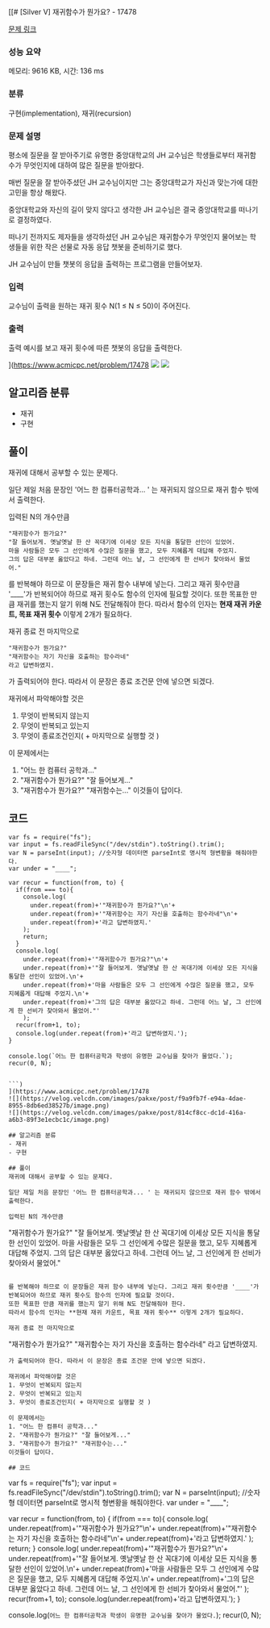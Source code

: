 [[# [Silver V] 재귀함수가 뭔가요? - 17478 

[문제 링크](https://www.acmicpc.net/problem/17478) 

### 성능 요약

메모리: 9616 KB, 시간: 136 ms

### 분류

구현(implementation), 재귀(recursion)

### 문제 설명

<p>평소에 질문을 잘 받아주기로 유명한 중앙대학교의 JH 교수님은 학생들로부터 재귀함수가 무엇인지에 대하여 많은 질문을 받아왔다.</p>

<p>매번 질문을 잘 받아주셨던 JH 교수님이지만 그는 중앙대학교가 자신과 맞는가에 대한 고민을 항상 해왔다.</p>

<p>중앙대학교와 자신의 길이 맞지 않다고 생각한 JH 교수님은 결국 중앙대학교를 떠나기로 결정하였다.</p>

<p>떠나기 전까지도 제자들을 생각하셨던 JH 교수님은 재귀함수가 무엇인지 물어보는 학생들을 위한 작은 선물로 자동 응답 챗봇을 준비하기로 했다.</p>

<p>JH 교수님이 만들 챗봇의 응답을 출력하는 프로그램을 만들어보자.</p>

### 입력 

 <p>교수님이 출력을 원하는 재귀 횟수 N(1 ≤ N ≤ 50)이 주어진다.</p>

### 출력 

 <p>출력 예시를 보고 재귀 횟수에 따른 챗봇의 응답을 출력한다.</p>

](https://www.acmicpc.net/problem/17478
![](https://velog.velcdn.com/images/pakxe/post/f9a9fb7f-e94a-4dae-8955-8db6ed38527b/image.png)
![](https://velog.velcdn.com/images/pakxe/post/814cf8cc-dc1d-416a-a6b3-89f3e1ecbc1c/image.png)

## 알고리즘 분류
- 재귀
- 구현

## 풀이
재귀에 대해서 공부할 수 있는 문제다. 

일단 제일 처음 문장인 '어느 한 컴퓨터공학과... ' 는 재귀되지 않으므로 재귀 함수 밖에서 출력한다. 

입력된 N의 개수만큼 
```
"재귀함수가 뭔가요?"
"잘 들어보게. 옛날옛날 한 산 꼭대기에 이세상 모든 지식을 통달한 선인이 있었어.
마을 사람들은 모두 그 선인에게 수많은 질문을 했고, 모두 지혜롭게 대답해 주었지.
그의 답은 대부분 옳았다고 하네. 그런데 어느 날, 그 선인에게 한 선비가 찾아와서 물었어."
```

를 반복해야 하므로 이 문장들은 재귀 함수 내부에 넣는다. 그리고 재귀 횟수만큼 '____'가 반복되어야 하므로 재귀 횟수도 함수의 인자에 필요할 것이다. 
또한 목표한 만큼 재귀를 했는지 알기 위해 N도 전달해줘야 한다. 
따라서 함수의 인자는 **현재 재귀 카운트, 목표 재귀 횟수** 이렇게 2개가 필요하다. 

재귀 종료 전 마지막으로
```
"재귀함수가 뭔가요?"
"재귀함수는 자기 자신을 호출하는 함수라네"
라고 답변하였지.
```
가 출력되어야 한다. 따라서 이 문장은 종료 조건문 안에 넣으면 되겠다. 

재귀에서 파악해야할 것은 
1. 무엇이 반복되지 않는지
2. 무엇이 반복되고 있는지
3. 무엇이 종료조건인지( + 마지막으로 실행할 것 )

이 문제에서는
1. "어느 한 컴퓨터 공학과..."
2. "재귀함수가 뭔가요?" "잘 들어보게..."
3. "재귀함수가 뭔가요?" "재귀함수는..."
이것들이 답이다. 

## 코드
```
var fs = require("fs");
var input = fs.readFileSync("/dev/stdin").toString().trim();
var N = parseInt(input); //숫자형 데이터면 parseInt로 명시적 형변황을 해줘야한다.
var under = "____";

var recur = function(from, to) {
  if(from === to){
    console.log(
      under.repeat(from)+'"재귀함수가 뭔가요?"\n'+
      under.repeat(from)+'"재귀함수는 자기 자신을 호출하는 함수라네"\n'+
      under.repeat(from)+'라고 답변하였지.'
    );
    return;
  }
  console.log(
    under.repeat(from)+'"재귀함수가 뭔가요?"\n'+
    under.repeat(from)+'"잘 들어보게. 옛날옛날 한 산 꼭대기에 이세상 모든 지식을 통달한 선인이 있었어.\n'+
    under.repeat(from)+'마을 사람들은 모두 그 선인에게 수많은 질문을 했고, 모두 지혜롭게 대답해 주었지.\n'+
    under.repeat(from)+'그의 답은 대부분 옳았다고 하네. 그런데 어느 날, 그 선인에게 한 선비가 찾아와서 물었어."'
    );
  recur(from+1, to);
  console.log(under.repeat(from)+'라고 답변하였지.');
}

console.log(`어느 한 컴퓨터공학과 학생이 유명한 교수님을 찾아가 물었다.`);
recur(0, N);


```)
](https://www.acmicpc.net/problem/17478
![](https://velog.velcdn.com/images/pakxe/post/f9a9fb7f-e94a-4dae-8955-8db6ed38527b/image.png)
![](https://velog.velcdn.com/images/pakxe/post/814cf8cc-dc1d-416a-a6b3-89f3e1ecbc1c/image.png)

## 알고리즘 분류
- 재귀
- 구현

## 풀이
재귀에 대해서 공부할 수 있는 문제다. 

일단 제일 처음 문장인 '어느 한 컴퓨터공학과... ' 는 재귀되지 않으므로 재귀 함수 밖에서 출력한다. 

입력된 N의 개수만큼 
```
"재귀함수가 뭔가요?"
"잘 들어보게. 옛날옛날 한 산 꼭대기에 이세상 모든 지식을 통달한 선인이 있었어.
마을 사람들은 모두 그 선인에게 수많은 질문을 했고, 모두 지혜롭게 대답해 주었지.
그의 답은 대부분 옳았다고 하네. 그런데 어느 날, 그 선인에게 한 선비가 찾아와서 물었어."
```

를 반복해야 하므로 이 문장들은 재귀 함수 내부에 넣는다. 그리고 재귀 횟수만큼 '____'가 반복되어야 하므로 재귀 횟수도 함수의 인자에 필요할 것이다. 
또한 목표한 만큼 재귀를 했는지 알기 위해 N도 전달해줘야 한다. 
따라서 함수의 인자는 **현재 재귀 카운트, 목표 재귀 횟수** 이렇게 2개가 필요하다. 

재귀 종료 전 마지막으로
```
"재귀함수가 뭔가요?"
"재귀함수는 자기 자신을 호출하는 함수라네"
라고 답변하였지.
```
가 출력되어야 한다. 따라서 이 문장은 종료 조건문 안에 넣으면 되겠다. 

재귀에서 파악해야할 것은 
1. 무엇이 반복되지 않는지
2. 무엇이 반복되고 있는지
3. 무엇이 종료조건인지( + 마지막으로 실행할 것 )

이 문제에서는
1. "어느 한 컴퓨터 공학과..."
2. "재귀함수가 뭔가요?" "잘 들어보게..."
3. "재귀함수가 뭔가요?" "재귀함수는..."
이것들이 답이다. 

## 코드
```
var fs = require("fs");
var input = fs.readFileSync("/dev/stdin").toString().trim();
var N = parseInt(input); //숫자형 데이터면 parseInt로 명시적 형변황을 해줘야한다.
var under = "____";

var recur = function(from, to) {
  if(from === to){
    console.log(
      under.repeat(from)+'"재귀함수가 뭔가요?"\n'+
      under.repeat(from)+'"재귀함수는 자기 자신을 호출하는 함수라네"\n'+
      under.repeat(from)+'라고 답변하였지.'
    );
    return;
  }
  console.log(
    under.repeat(from)+'"재귀함수가 뭔가요?"\n'+
    under.repeat(from)+'"잘 들어보게. 옛날옛날 한 산 꼭대기에 이세상 모든 지식을 통달한 선인이 있었어.\n'+
    under.repeat(from)+'마을 사람들은 모두 그 선인에게 수많은 질문을 했고, 모두 지혜롭게 대답해 주었지.\n'+
    under.repeat(from)+'그의 답은 대부분 옳았다고 하네. 그런데 어느 날, 그 선인에게 한 선비가 찾아와서 물었어."'
    );
  recur(from+1, to);
  console.log(under.repeat(from)+'라고 답변하였지.');
}

console.log(`어느 한 컴퓨터공학과 학생이 유명한 교수님을 찾아가 물었다.`);
recur(0, N);


```)

